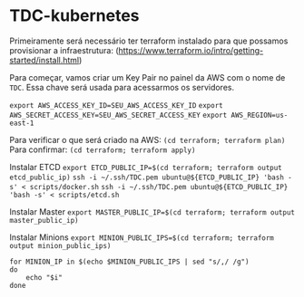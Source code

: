 # TDC-kubernetes

Primeiramente será necessário ter terraform instalado para que possamos provisionar a infraestrutura:
(https://www.terraform.io/intro/getting-started/install.html)

Para começar, vamos criar um Key Pair no painel da AWS com o nome de `TDC`. Essa chave será usada para acessarmos os servidores.

`export AWS_ACCESS_KEY_ID=SEU_AWS_ACCESS_KEY_ID`
`export AWS_SECRET_ACCESS_KEY=SEU_AWS_SECRET_ACCESS_KEY`
`export AWS_REGION=us-east-1`

Para verificar o que será criado na AWS:
`(cd terraform; terraform plan)`
Para confirmar:
`(cd terraform; terraform apply)`

Instalar ETCD
`export ETCD_PUBLIC_IP=$(cd terraform; terraform output etcd_public_ip)`
`ssh -i ~/.ssh/TDC.pem ubuntu@${ETCD_PUBLIC_IP} 'bash -s' < scripts/docker.sh`
`ssh -i ~/.ssh/TDC.pem ubuntu@${ETCD_PUBLIC_IP} 'bash -s' < scripts/etcd.sh`


Instalar Master
`export MASTER_PUBLIC_IP=$(cd terraform; terraform output master_public_ip)`


Instalar Minions
`export MINION_PUBLIC_IPS=$(cd terraform; terraform output minion_public_ips)`
``` shell
for MINION_IP in $(echo $MINION_PUBLIC_IPS | sed "s/,/ /g")
do
    echo "$i"
done

```
